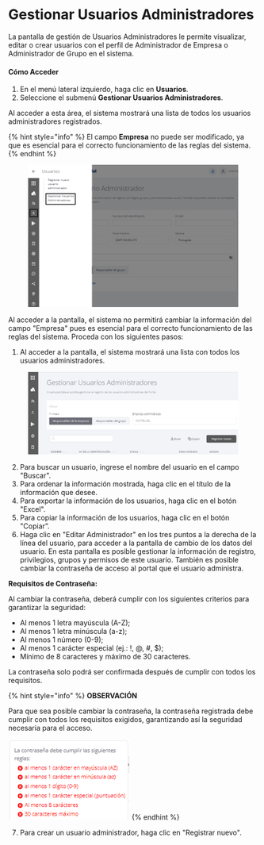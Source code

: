 # Gestionar Usuarios Administradores

La pantalla de gestión de Usuarios Administradores le permite visualizar, editar o crear usuarios con el perfil de Administrador de Empresa o Administrador de Grupo en el sistema.

#### **Cómo Acceder**

1. En el menú lateral izquierdo, haga clic en **Usuarios**.
2. Seleccione el submenú **Gestionar Usuarios Administradores**.

Al acceder a esta área, el sistema mostrará una lista de todos los usuarios administradores registrados.

{% hint style="info" %}
El campo **Empresa** no puede ser modificado, ya que es esencial para el correcto funcionamiento de las reglas del sistema.
{% endhint %}

<figure><img src="../../.gitbook/assets/Captura de tela 2023-11-06 172415 (1).png" alt=""><figcaption></figcaption></figure>

Al acceder a la pantalla, el sistema no permitirá cambiar la información del campo "Empresa" pues es esencial para el correcto funcionamiento de las reglas del sistema. Proceda con los siguientes pasos:

1. Al acceder a la pantalla, el sistema mostrará una lista con todos los usuarios administradores.

<figure><img src="../../.gitbook/assets/image (134).png" alt=""><figcaption></figcaption></figure>

2. Para buscar un usuario, ingrese el nombre del usuario en el campo "Buscar".
3. Para ordenar la información mostrada, haga clic en el título de la información que desee.
4. Para exportar la información de los usuarios, haga clic en el botón "Excel".
5. Para copiar la información de los usuarios, haga clic en el botón "Copiar”.&#x20;
6. Haga clic en "Editar Administrador" en los tres puntos a la derecha de la línea del usuario, para acceder a la pantalla de cambio de los datos del usuario. En esta pantalla es posible gestionar la información de registro, privilegios, grupos y permisos de este usuario. También es posible cambiar la contraseña de acceso al portal que el usuario administra.

**Requisitos de Contraseña:**

Al cambiar la contraseña, deberá cumplir con los siguientes criterios para garantizar la seguridad:

* Al menos 1 letra mayúscula (A-Z);
* Al menos 1 letra minúscula (a-z);
* Al menos 1 número (0-9);
* Al menos 1 carácter especial (ej.: !, @, #, $);
* Mínimo de 8 caracteres y máximo de 30 caracteres.

La contraseña solo podrá ser confirmada después de cumplir con todos los requisitos.

{% hint style="info" %}
**OBSERVACIÓN**

Para que sea posible cambiar la contraseña, la contraseña registrada debe cumplir con todos los requisitos exigidos, garantizando así la seguridad necesaria para el acceso.

![](<../../.gitbook/assets/image (50).png>)
{% endhint %}

7. Para crear un usuario administrador, haga clic en "Registrar nuevo".
